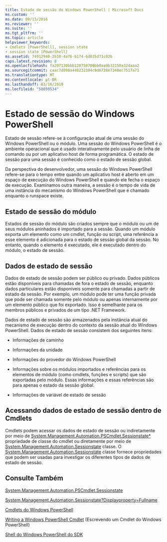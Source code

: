 ```yaml
---
title: Estado de sessão do Windows PowerShell | Microsoft Docs
ms.custom: ''
ms.date: 09/13/2016
ms.reviewer: ''
ms.suite: ''
ms.tgt_pltfrm: ''
ms.topic: article
helpviewer_keywords:
- Cmdlets [PowerShell], session state
- session state [PowerShell]
ms.assetid: 74912940-2b10-4a76-b174-6d035d71c02b
caps.latest.revision: 8
ms.openlocfilehash: fa207130bbb120750780bb0aa9b32150a32daaa2
ms.sourcegitcommit: caac7d098a448232304c9d6728e7340ec7517a71
ms.translationtype: MT
ms.contentlocale: pt-BR
ms.lasthandoff: 03/16/2019
ms.locfileid: "58059534"
---
```

# <a name="windows-powershell-session-state"></a>Estado de sessão do Windows PowerShell

Estado de sessão refere-se à configuração atual de uma sessão do Windows PowerShell ou o módulo. Uma sessão do Windows PowerShell é o ambiente operacional que é usado interativamente pelo usuário de linha de comando ou por um aplicativo host de forma programática. O estado de sessão para uma sessão é conhecido como o estado de sessão global.

Da perspectiva do desenvolvedor, uma sessão do Windows PowerShell refere-se para o tempo entre quando um aplicativo host é aberto em um espaço de execução do Windows PowerShell e quando ele fecha o espaço de execução. Examinamos outra maneira, a sessão é o tempo de vida de uma instância do mecanismo do Windows PowerShell que é chamado enquanto o runspace existe.

## <a name="module-session-state"></a>Estado de sessão do módulo

Estados de sessão do módulo são criados sempre que o módulo ou um de seus módulos aninhados é importado para a sessão. Quando um módulo exporta um elemento como um cmdlet, função ou script, uma referência a esse elemento é adicionada para o estado de sessão global da sessão. No entanto, quando o elemento é executado, ele é executado dentro do módulo, o estado de sessão.

## <a name="session-state-data"></a>Dados de estado de sessão

Dados de estado de sessão podem ser público ou privado. Dados públicos estão disponíveis para chamadas de fora o estado de sessão, enquanto dados particulares estão disponíveis somente para chamadas a partir de estado da sessão. Por exemplo, um módulo pode ter uma função privada que pode ser chamada somente pelo módulo ou apenas internamente por um elemento público que foi exportado. Isso é semelhante para os membros públicos e privados de um tipo .NET Framework.

Dados de estado de sessão são armazenados pela instância atual do mecanismo de execução dentro do contexto da sessão atual do Windows PowerShell. Dados de estado de sessão consistem dos seguintes itens:

- Informações de caminho

- Informações da unidade

- Informações do provedor do Windows PowerShell

- Informações sobre os módulos importados e referências para os elementos de módulo (como cmdlets, funções e scripts) que são exportadas pelo módulo. Essas informações e essas referências são para apenas o estado da sessão global.

- Informações de variável de estado de sessão

## <a name="accessing-session-state-data-within-cmdlets"></a>Acessando dados de estado de sessão dentro de Cmdlets

Cmdlets podem acessar os dados de estado de sessão ou indiretamente por meio de [System.Management.Automation.PSCmdlet.Sessionstate*](/dotnet/api/System.Management.Automation.PSCmdlet.SessionState) propriedade de classe do cmdlet ou diretamente por meio de [ System.Management.Automation.Sessionstate](/dotnet/api/System.Management.Automation.SessionState) classe. O [System.Management.Automation.Sessionstate](/dotnet/api/System.Management.Automation.SessionState) classe fornece propriedades que podem ser usadas para investigar os diferentes tipos de dados de estado de sessão.

## <a name="see-also"></a>Consulte Também

[System.Management.Automation.PSCmdlet.Sessionstate](/dotnet/api/System.Management.Automation.PSCmdlet.SessionState)

[System.Management.Automation.Sessionstate?Displayproperty=Fullname](/dotnet/api/System.Management.Automation.SessionState)

[Cmdlets do Windows PowerShell](./cmdlet-overview.md)

[Writing a Windows PowerShell Cmdlet](./writing-a-windows-powershell-cmdlet.md) (Escrevendo um Cmdlet do Windows PowerShell)

[Shell do Windows PowerShell do SDK](../windows-powershell-reference.md)
